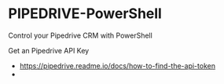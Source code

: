 # PIPEDRIVE-PowerShell
Control your Pipedrive CRM with PowerShell





Get an Pipedrive API Key
- https://pipedrive.readme.io/docs/how-to-find-the-api-token
- 
